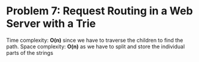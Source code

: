 # Problem 7: Request Routing in a Web Server with a Trie

Time complexity: __O(n)__ since we have to traverse the children to find the path.
Space complexity: __O(n)__ as we have to split and store the individual parts of the strings
